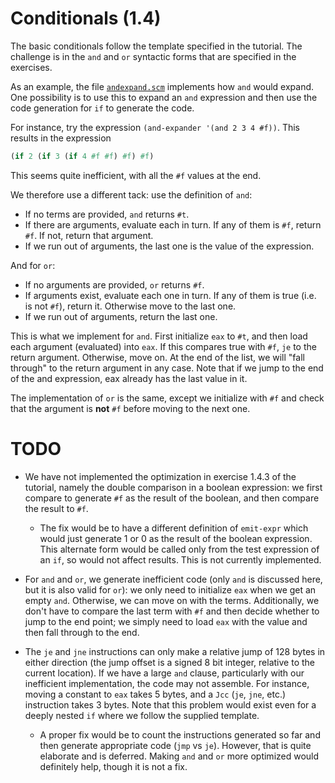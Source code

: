 # Conditionals (1.4)
The basic conditionals follow the template specified in the tutorial.
The challenge is in the `and` and `or` syntactic forms that are specified in 
the exercises.

As an example, the file [`andexpand.scm`](andexpand.scm) implements how
`and` would expand. One possibility is to use this to expand an `and`
expression and then use the code generation for `if` to generate the code.

For instance, try the expression `(and-expander '(and 2 3 4 #f))`. This
results in the expression
```scheme
(if 2 (if 3 (if 4 #f #f) #f) #f)
```
This seems quite inefficient, with all the `#f` values at the end.

We therefore use a different tack: use the definition of `and`:
- If no terms are provided, `and` returns `#t`.
- If there are arguments, evaluate each in turn. If any of them is `#f`, return
  `#f`. If not, return that argument.
- If we run out of arguments, the last one is the value of the expression.

And for `or`:
- If no arguments are provided, `or` returns `#f`.
- If arguments exist, evaluate each one in turn. If any of them is true (i.e. 
  is not `#f`), return it. Otherwise move to the last one.
- If we run out of arguments, return the last one.

This is what we implement for `and`. First initialize `eax` to `#t`, and then
load each argument (evaluated) into `eax`. If this compares true with `#f`,
`je` to the return argument. Otherwise, move on. At the end of the list, we
will "fall through" to the return argument in any case. Note that if we jump
to the end of the and expression, eax already has the last value in it.

The implementation of `or` is the same, except we initialize with `#f` and
check that the argument is **not** `#f` before moving to the next one.

# TODO
- We have not implemented the optimization in exercise 1.4.3 of the tutorial,
  namely the double comparison in a boolean expression: we first compare to 
  generate `#f` as the result of the boolean, and then compare the result to 
  `#f`. 
    - The fix would be to have a different definition of `emit-expr` which
      would just generate 1 or 0 as the result of the boolean expression. This
      alternate form would be called only from the test expression of an `if`,
      so would not affect results. This is not currently implemented.

- For `and` and `or`, we generate inefficient code (only `and` is discussed
  here, but it is also valid for `or`): we only need to initialize `eax` when
  we get an empty `and`. Otherwise, we can move on with the terms.
  Additionally, we don't have to compare the last term with `#f` and then
  decide whether to jump to the end point; we simply need to load `eax` with
  the value and then fall through to the end.

- The `je` and `jne` instructions can only make a relative jump of 128 bytes
  in either direction (the jump offset is a signed 8 bit integer, relative to
  the current location). If we have a large `and` clause, particularly with
  our inefficient implementation, the code may not assemble. For instance,
  moving a constant to `eax` takes 5 bytes, and a `Jcc` (`je`, `jne`, etc.)
  instruction takes 3 bytes. Note that this problem would exist even for a 
  deeply nested `if` where we follow the supplied template.
    - A proper fix would be to count the instructions generated so far and then
      generate appropriate code (`jmp` vs `je`). However, that is quite
      elaborate and is deferred. Making `and` and `or` more optimized would 
      definitely help, though it is not a fix.
